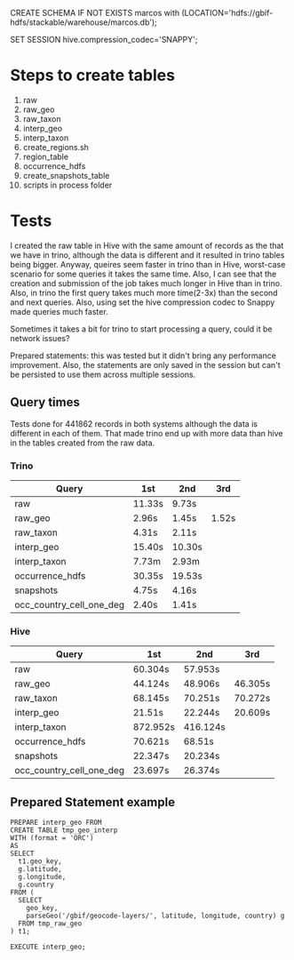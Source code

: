 CREATE SCHEMA IF NOT EXISTS marcos with (LOCATION='hdfs://gbif-hdfs/stackable/warehouse/marcos.db');

SET SESSION hive.compression_codec='SNAPPY';

# Steps to create tables
1. raw
2. raw_geo
3. raw_taxon
4. interp_geo
5. interp_taxon
6. create_regions.sh
7. region_table
8. occurrence_hdfs
9. create_snapshots_table
10. scripts in process folder


# Tests

I created the raw table in Hive with the same amount of records as the that we have in trino, although the data is different
and it resulted in trino tables being bigger. Anyway, queires seem faster in trino than in Hive, worst-case scenario for some
queries it takes the same time. Also, I can see that the creation and submission of the job takes much longer in Hive than
in trino. Also, in trino the first query takes much more time(2-3x) than the second and next queries. Also, using set the
hive compression codec to Snappy made queries much faster.

Sometimes it takes a bit for trino to start processing a query, could it be network issues?

Prepared statements: this was tested but it didn't bring any performance improvement. Also, the statements are only saved
in the session but can't be persisted to use them across multiple sessions.


## Query times

Tests done for 441862 records in both systems although the data is different in each of them. That made trino end up with
more data than hive in the tables created from the raw data.

### Trino

| Query           | 1st    | 2nd    | 3rd   |
|-----------------|--------|--------|-------|
| raw             | 11.33s | 9.73s  |       |
| raw_geo         | 2.96s  | 1.45s  | 1.52s |
| raw_taxon       | 4.31s  | 2.11s  |       |
| interp_geo      | 15.40s | 10.30s |       |
| interp_taxon    | 7.73m  | 2.93m  |       |
| occurrence_hdfs | 30.35s | 19.53s |       |
| snapshots       | 4.75s  | 4.16s  |       |
| occ_country_cell_one_deg | 2.40s  | 1.41s  |


### Hive

| Query     | 1st | 2nd      | 3rd     |
|-----------|---|----------|---------|
| raw       | 60.304s | 57.953s  |         |
| raw_geo   | 44.124s | 48.906s  | 46.305s |
| raw_taxon | 68.145s | 70.251s  | 70.272s |
| interp_geo | 21.51s | 22.244s  | 20.609s |
| interp_taxon | 872.952s | 416.124s |         |
| occurrence_hdfs | 70.621s | 68.51s  |       |
| snapshots       | 22.347s | 20.234s   |       |
| occ_country_cell_one_deg | 23.697s | 26.374s |       |



## Prepared Statement example

````
PREPARE interp_geo FROM
CREATE TABLE tmp_geo_interp
WITH (format = 'ORC')
AS
SELECT
  t1.geo_key,
  g.latitude,
  g.longitude,
  g.country
FROM (
  SELECT
    geo_key,
    parseGeo('/gbif/geocode-layers/', latitude, longitude, country) g
  FROM tmp_raw_geo
) t1;

EXECUTE interp_geo;
````
